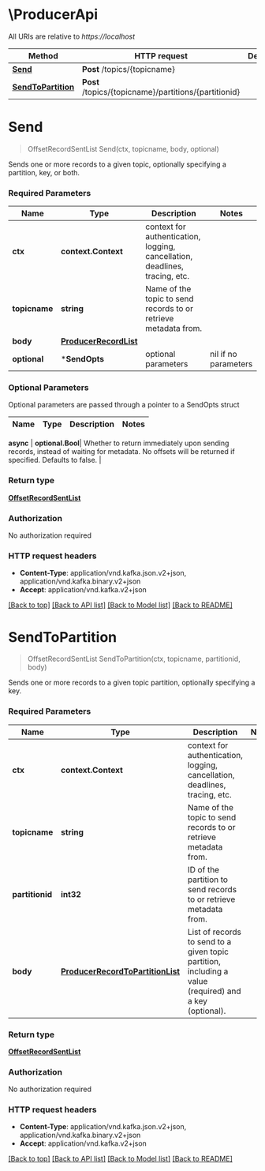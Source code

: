 # \ProducerApi

All URIs are relative to *https://localhost*

Method | HTTP request | Description
------------- | ------------- | -------------
[**Send**](ProducerApi.md#Send) | **Post** /topics/{topicname} | 
[**SendToPartition**](ProducerApi.md#SendToPartition) | **Post** /topics/{topicname}/partitions/{partitionid} | 


# **Send**
> OffsetRecordSentList Send(ctx, topicname, body, optional)


Sends one or more records to a given topic, optionally specifying a partition, key, or both.

### Required Parameters

Name | Type | Description  | Notes
------------- | ------------- | ------------- | -------------
 **ctx** | **context.Context** | context for authentication, logging, cancellation, deadlines, tracing, etc.
  **topicname** | **string**| Name of the topic to send records to or retrieve metadata from. | 
  **body** | [**ProducerRecordList**](ProducerRecordList.md)|  | 
 **optional** | ***SendOpts** | optional parameters | nil if no parameters

### Optional Parameters
Optional parameters are passed through a pointer to a SendOpts struct

Name | Type | Description  | Notes
------------- | ------------- | ------------- | -------------


 **async** | **optional.Bool**| Whether to return immediately upon sending records, instead of waiting for metadata. No offsets will be returned if specified. Defaults to false. | 

### Return type

[**OffsetRecordSentList**](OffsetRecordSentList.md)

### Authorization

No authorization required

### HTTP request headers

 - **Content-Type**: application/vnd.kafka.json.v2+json, application/vnd.kafka.binary.v2+json
 - **Accept**: application/vnd.kafka.v2+json

[[Back to top]](#) [[Back to API list]](../README.md#documentation-for-api-endpoints) [[Back to Model list]](../README.md#documentation-for-models) [[Back to README]](../README.md)

# **SendToPartition**
> OffsetRecordSentList SendToPartition(ctx, topicname, partitionid, body)


Sends one or more records to a given topic partition, optionally specifying a key.

### Required Parameters

Name | Type | Description  | Notes
------------- | ------------- | ------------- | -------------
 **ctx** | **context.Context** | context for authentication, logging, cancellation, deadlines, tracing, etc.
  **topicname** | **string**| Name of the topic to send records to or retrieve metadata from. | 
  **partitionid** | **int32**| ID of the partition to send records to or retrieve metadata from. | 
  **body** | [**ProducerRecordToPartitionList**](ProducerRecordToPartitionList.md)| List of records to send to a given topic partition, including a value (required) and a key (optional). | 

### Return type

[**OffsetRecordSentList**](OffsetRecordSentList.md)

### Authorization

No authorization required

### HTTP request headers

 - **Content-Type**: application/vnd.kafka.json.v2+json, application/vnd.kafka.binary.v2+json
 - **Accept**: application/vnd.kafka.v2+json

[[Back to top]](#) [[Back to API list]](../README.md#documentation-for-api-endpoints) [[Back to Model list]](../README.md#documentation-for-models) [[Back to README]](../README.md)

